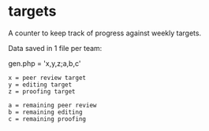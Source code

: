 targets
=======
A counter to keep track of progress against weekly targets.

Data saved in 1 file per team:
  
  gen.php = 'x,y,z;a,b,c'
  
    x = peer review target
    y = editing target
    z = proofing target
  
    a = remaining peer review
    b = remaining editing
    c = remaining proofing
